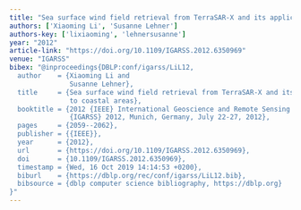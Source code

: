 ```yaml
---
title: "Sea surface wind field retrieval from TerraSAR-X and its applications to coastal areas"
authors: ['Xiaoming Li', 'Susanne Lehner']
authors-key: ['lixiaoming', 'lehnersusanne']
year: "2012"
article-link: "https://doi.org/10.1109/IGARSS.2012.6350969"
venue: "IGARSS"
bibex: "@inproceedings{DBLP:conf/igarss/LiL12,
  author    = {Xiaoming Li and
               Susanne Lehner},
  title     = {Sea surface wind field retrieval from TerraSAR-X and its applications
               to coastal areas},
  booktitle = {2012 {IEEE} International Geoscience and Remote Sensing Symposium,
               {IGARSS} 2012, Munich, Germany, July 22-27, 2012},
  pages     = {2059--2062},
  publisher = {{IEEE}},
  year      = {2012},
  url       = {https://doi.org/10.1109/IGARSS.2012.6350969},
  doi       = {10.1109/IGARSS.2012.6350969},
  timestamp = {Wed, 16 Oct 2019 14:14:53 +0200},
  biburl    = {https://dblp.org/rec/conf/igarss/LiL12.bib},
  bibsource = {dblp computer science bibliography, https://dblp.org}
}"
---
```

